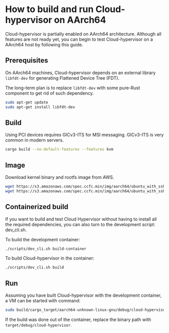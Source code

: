 # How to build and run Cloud-hypervisor on AArch64

Cloud-hypervisor is partially enabled on AArch64 architecture.
Although all features are not ready yet, you can begin to test Cloud-hypervisor on a AArch64 host by following this guide.

## Prerequisites

On AArch64 machines, Cloud-hypervisor depends on an external library `libfdt-dev` for generating Flattened Device Tree (FDT).

The long-term plan is to replace `libfdt-dev` with some pure-Rust component to get rid of such dependency.

```bash
sudo apt-get update
sudo apt-get install libfdt-dev
```

## Build

Using PCI devices requires GICv3-ITS for MSI messaging. GICv3-ITS is very common in modern servers.

```bash
cargo build --no-default-features --features kvm
```

## Image

Download kernel binary and rootfs image from AWS.

```bash
wget https://s3.amazonaws.com/spec.ccfc.min/img/aarch64/ubuntu_with_ssh/fsfiles/xenial.rootfs.ext4 -O rootfs.ext4
wget https://s3.amazonaws.com/spec.ccfc.min/img/aarch64/ubuntu_with_ssh/kernel/vmlinux.bin -O kernel.bin
```

## Containerized build

If you want to build and test Cloud Hypervisor without having to install all the required dependencies, you can also turn to the development script: dev_cli.sh.

To build the development container:

```bash
./scripts/dev_cli.sh build-container
```

To build Cloud-hypervisor in the container:

```bash
./scripts/dev_cli.sh build
```

## Run

Assuming you have built Cloud-hypervisor with the development container, a VM can be started with command:

```bash
sudo build/cargo_target/aarch64-unknown-linux-gnu/debug/cloud-hypervisor --kernel kernel.bin --disk path=rootfs.ext4 --cmdline "keep_bootcon console=hvc0 reboot=k panic=1 root=/dev/vda rw" --cpus boot=4 --memory size=512M --serial file=serial.log --log-file log.log -vvv
```

If the build was done out of the container, replace the binary path with `target/debug/cloud-hypervisor`.
